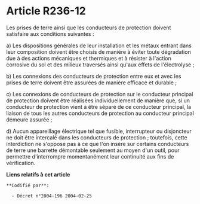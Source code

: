 # Article R236-12

Les prises de terre ainsi que les conducteurs de protection doivent satisfaire aux conditions suivantes :

a) Les dispositions générales de leur installation et les métaux entrant dans leur composition doivent être choisis de
manière à éviter toute dégradation due à des actions mécaniques et thermiques et à résister à l'action corrosive du sol et
des milieux traversés ainsi qu'aux effets de l'électrolyse ;

b) Les connexions des conducteurs de protection entre eux et avec les prises de terre doivent être assurées de manière
efficace et durable ;

c) Les connexions de conducteurs de protection sur le conducteur principal de protection doivent être réalisées
individuellement de manière que, si un conducteur de protection vient à être séparé de ce conducteur principal, la liaison de
tous les autres conducteurs de protection au conducteur principal demeure assurée ;

d) Aucun appareillage électrique tel que fusible, interrupteur ou disjoncteur ne doit être intercalé dans les conducteurs de
protection ; toutefois, cette interdiction ne s'oppose pas à ce que l'on insère sur certains conducteurs de terre une
barrette démontable seulement au moyen d'un outil, pour permettre d'interrompre momentanément leur continuité aux fins de
vérification.

**Liens relatifs à cet article**

	**Codifié par**:

	  - Décret n°2004-196 2004-02-25
